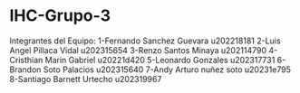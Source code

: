 # IHC-Grupo-3

Integrantes del Equipo:
1-Fernando Sanchez Guevara   u202218181
2-Luis Angel Pillaca Vidal   u202315654 
3-Renzo Santos Minaya        u202114790
4-Cristhian Marin Gabriel    u20221d420
5-Leonardo Gonzales          u202317731
6-Brandon Soto Palacios      u202315640
7-Andy Arturo nuñez soto     u20231e795
8-Santiago Barnett Urtecho   u202319967


